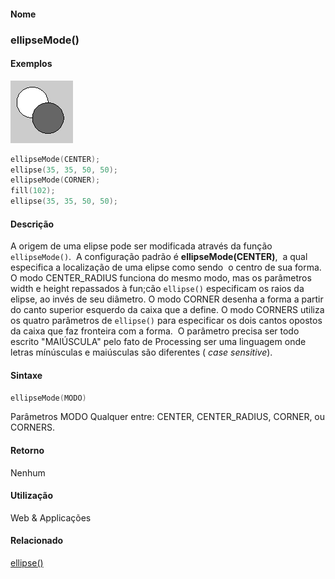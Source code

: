 
#### Nome
### ellipseMode()

#### Exemplos
<img border="0" height="100" src="media/ellipseMode_.gif" width="100"/>

```pde
ellipseMode(CENTER); 
ellipse(35, 35, 50, 50); 
ellipseMode(CORNER); 
fill(102); 
ellipse(35, 35, 50, 50); 

```

#### Descrição
A origem de uma elipse pode ser modificada através da função `ellipseMode()`.  A configuração padrão é **ellipseMode(CENTER)**,
 a qual especifica a localização de uma elipse como
sendo  o centro de sua forma. O modo CENTER_RADIUS funciona do
mesmo modo, mas os parâmetros width e height repassados à
fun;cão `ellipse()`
especificam os raios da elipse, ao invés de seu diâmetro.
O modo CORNER desenha a forma a partir do canto superior esquerdo da
caixa que a define. O modo CORNERS utiliza os quatro parâmetros
de `ellipse()` para especificar
os dois cantos opostos da caixa que faz fronteira com a forma.
 O parâmetro precisa ser todo escrito "MAIÚSCULA"
pelo fato de Processing ser uma linguagem onde letras
mínúsculas e maiúsculas são diferentes ( *case sensitive*).

#### Sintaxe
```pde
ellipseMode(MODO)

```
Parâmetros
MODO
Qualquer entre: CENTER, CENTER_RADIUS, CORNER, ou CORNERS.



#### Retorno

	
Nenhum

#### Utilização

	
Web & Applicações

#### Relacionado
[ellipse()](ellipse_
)

